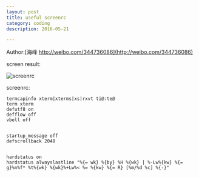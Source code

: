```yaml
---
layout: post
title: useful screenrc
category: coding
description: 2016-05-21

---
```


Author:[海峰 http://weibo.com/344736086](http://weibo.com/344736086)

screen result:

![screenrc](/images/githubpages/screenrc.jpg)

screenrc:  

```
termcapinfo xterm|xterms|xs|rxvt ti@:te@
term xterm
defutf8 on
defflow off
vbell off


startup_message off
defscrollback 2048


hardstatus on
hardstatus alwayslastline "%{= wk} %{by} %H %{wk} | %-Lw%{kw} %{= g}%n%f* %t%{wk} %{wk}%+Lw%< %= %{kw} %{= R} [%m/%d %c] %{-}"
```
